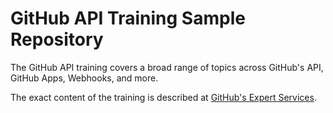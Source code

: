 # GitHub API Training Sample Repository

The GitHub API training covers a broad range of topics across GitHub's API, GitHub Apps, Webhooks, and more.

The exact content of the training is described at [GitHub's Expert Services](https://github.com/services/api-training).